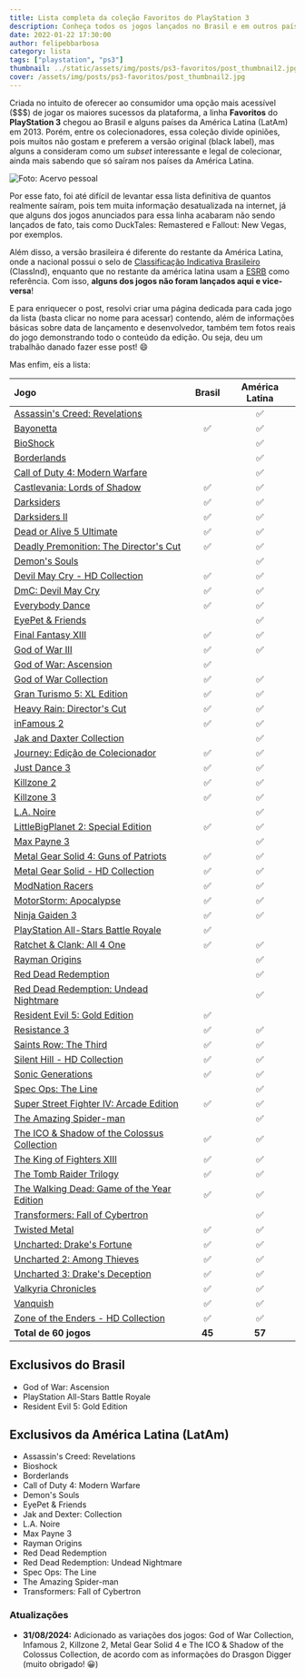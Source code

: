 ```yaml
---
title: Lista completa da coleção Favoritos do PlayStation 3
description: Conheça todos os jogos lançados no Brasil e em outros países da América Latina.
date: 2022-01-22 17:30:00
author: felipebbarbosa
category: lista
tags: ["playstation", "ps3"]
thumbnail: ../static/assets/img/posts/ps3-favoritos/post_thumbnail2.jpg
cover: /assets/img/posts/ps3-favoritos/post_thumbnail2.jpg
---
```


Criada no intuito de oferecer ao consumidor uma opção mais acessível ($$$) de jogar os maiores sucessos da plataforma, a linha **Favoritos** do **PlayStation 3** chegou ao Brasil e alguns países da América Latina (LatAm) em 2013. Porém, entre os colecionadores, essa coleção divide opiniões, pois muitos não gostam e preferem a versão original (black label), mas alguns a consideram como um _subset_ interessante e legal de colecionar, ainda mais sabendo que só saíram nos países da América Latina.

![Foto: Acervo pessoal](/assets/img/posts/ps3-favoritos/favoritos.jpg)

Por esse fato, foi até difícil de levantar essa lista definitiva de quantos realmente saíram, pois tem muita informação desatualizada na internet, já que alguns dos jogos anunciados para essa linha acabaram não sendo lançados de fato, tais como DuckTales: Remastered e Fallout: New Vegas, por exemplos.

Além disso, a versão brasileira é diferente do restante da América Latina, onde a nacional possui o selo de [Classificação Indicativa Brasileiro](https://www.gov.br/mj/pt-br/assuntos/seus-direitos/classificacao-1) (ClassInd), enquanto que no restante da américa latina usam a [ESRB](https://www.esrb.org/) como referência. Com isso, **alguns dos jogos não foram lançados aqui e vice-versa**!

E para enriquecer o post, resolvi criar uma página dedicada para cada jogo da lista (basta clicar no nome para acessar) contendo, além de informações básicas sobre data de lançamento e desenvolvedor, também tem fotos reais do jogo demonstrando todo o conteúdo da edição. Ou seja, deu um trabalhão danado fazer esse post! :smile:

Mas enfim, eis a lista:

| Jogo                                                                                      |       Brasil       |   América Latina   |
| :---------------------------------------------------------------------------------------- | :----------------: | :----------------: |
| [Assassin's Creed: Revelations](/games/assassins-creed-revelations/)                      |                    | :white_check_mark: |
| [Bayonetta](/games/bayonetta/)                                                            | :white_check_mark: | :white_check_mark: |
| [BioShock](/games/bioshock-2008/)                                                         |                    | :white_check_mark: |
| [Borderlands](/games/borderlands/)                                                        |                    | :white_check_mark: |
| [Call of Duty 4: Modern Warfare](/games/call-of-duty-4-modern-warfare/)                   |                    | :white_check_mark: |
| [Castlevania: Lords of Shadow](/games/castlevania-lords-of-shadow/)                       | :white_check_mark: | :white_check_mark: |
| [Darksiders](/games/darksiders/)                                                          | :white_check_mark: | :white_check_mark: |
| [Darksiders II](/games/darksiders-2/)                                                     | :white_check_mark: | :white_check_mark: |
| [Dead or Alive 5 Ultimate](/games/dead-or-alive-5-ultimate/)                                      | :white_check_mark: | :white_check_mark: |
| [Deadly Premonition: The Director's Cut](/games/deadly-premonition-directors-cut/)                      | :white_check_mark: | :white_check_mark: |
| [Demon's Souls](/games/demons-souls/)                                                     |                    | :white_check_mark: |
| [Devil May Cry - HD Collection](/games/devil-may-cry-collection/)                         | :white_check_mark: | :white_check_mark: |
| [DmC: Devil May Cry](/games/dmc-devil-may-cry/)                                           | :white_check_mark: | :white_check_mark: |
| [Everybody Dance](/games/everybody-dance/)                                                | :white_check_mark: | :white_check_mark: |
| [EyePet & Friends](/games/eyepet-friends/)                                                |                    | :white_check_mark: |
| [Final Fantasy XIII](/games/final-fantasy-xiii/)                                          | :white_check_mark: | :white_check_mark: |
| [God of War III](/games/god-of-war-3/)                                                    | :white_check_mark: | :white_check_mark: |
| [God of War: Ascension](/games/god-of-war-ascension/)                                     | :white_check_mark: |                    |
| [God of War Collection](/games/god-of-war-collection/)                                    | :white_check_mark: | :white_check_mark: |
| [Gran Turismo 5: XL Edition](/games/gran-turismo-5-xl-edition/)                                      | :white_check_mark: | :white_check_mark: |
| [Heavy Rain: Director's Cut](/games/heavy-rain-directors-cut/)                                          | :white_check_mark: | :white_check_mark: |
| [inFamous 2](/games/infamous-2/)                                                          | :white_check_mark: | :white_check_mark: |
| [Jak and Daxter Collection](/games/jak-and-dexter-collection/)                            |                    | :white_check_mark: |
| [Journey: Edição de Colecionador](/games/journey-collectors-edition/)                                        | :white_check_mark: | :white_check_mark: |
| [Just Dance 3](/games/just-dance-3/)                                                      | :white_check_mark: | :white_check_mark: |
| [Killzone 2](/games/killzone-2/)                                                          | :white_check_mark: | :white_check_mark: |
| [Killzone 3](/games/killzone-3/)                                                          | :white_check_mark: | :white_check_mark: |
| [L.A. Noire](/games/la-noire/)                                                            |                    | :white_check_mark: |
| [LittleBigPlanet 2: Special Edition](/games/little-big-planet-2-special-edition/)                         | :white_check_mark: | :white_check_mark: |
| [Max Payne 3](/games/max-payne-3/)                                                        |                    | :white_check_mark: |
| [Metal Gear Solid 4: Guns of Patriots](/games/metal-gear-solid-4/)                        | :white_check_mark: | :white_check_mark: |
| [Metal Gear Solid - HD Collection](/games/metal-gear-solid-collection/)                   | :white_check_mark: | :white_check_mark: |
| [ModNation Racers](/games/modnation-racers/)                                              | :white_check_mark: | :white_check_mark: |
| [MotorStorm: Apocalypse](/games/motorstorm-apocalypse/)                                   | :white_check_mark: | :white_check_mark: |
| [Ninja Gaiden 3](/games/ninja-gaiden-3/)                                                  | :white_check_mark: | :white_check_mark: |
| [PlayStation All-Stars Battle Royale](/games/playstation-all-stars-battle-royale/)        | :white_check_mark: |                    |
| [Ratchet & Clank: All 4 One](/games/ratchet-clank-all-4-one/)                             | :white_check_mark: | :white_check_mark: |
| [Rayman Origins](/games/rayman-origins/)                                                  |                    | :white_check_mark: |
| [Red Dead Redemption](/games/red-dead-redemption/)                                        |                    | :white_check_mark: |
| [Red Dead Redemption: Undead Nightmare](/games/red-dead-redemption-undead-nightmare/)     |                    | :white_check_mark: |
| [Resident Evil 5: Gold Edition](/games/resident-evil-5-gold-edition/)                                  | :white_check_mark: |                    |
| [Resistance 3](/games/resistance-3/)                                                      | :white_check_mark: | :white_check_mark: |
| [Saints Row: The Third](/games/saints-row-the-third/)                                     | :white_check_mark: | :white_check_mark: |
| [Silent Hill - HD Collection](/games/silent-hill-collection/)                             | :white_check_mark: | :white_check_mark: |
| [Sonic Generations](/games/sonic-generations/)                                            | :white_check_mark: | :white_check_mark: |
| [Spec Ops: The Line](/games/spec-ops-the-line/)                                           |                    | :white_check_mark: |
| [Super Street Fighter IV: Arcade Edition](/games/super-street-fighter-iv-arcade-edition/)                      | :white_check_mark: | :white_check_mark: |
| [The Amazing Spider-man](/games/the-amazing-spider-man/)                                  |                    | :white_check_mark: |
| [The ICO & Shadow of the Colossus Collection](/games/the-ico-shadow-colossus-collection/) | :white_check_mark: | :white_check_mark: |
| [The King of Fighters XIII](/games/the-king-of-fighters-xiii/)                            | :white_check_mark: | :white_check_mark: |
| [The Tomb Raider Trilogy](/games/tomb-raider-trilogy/)                                    | :white_check_mark: | :white_check_mark: |
| [The Walking Dead: Game of the Year Edition](/games/the-walking-dead/)                    | :white_check_mark: | :white_check_mark: |
| [Transformers: Fall of Cybertron](/games/transformers-fall-of-cybertron/)                 |                    | :white_check_mark: |
| [Twisted Metal](/games/twisted-metal/)                                                    | :white_check_mark: | :white_check_mark: |
| [Uncharted: Drake's Fortune](/games/uncharted/)                                           | :white_check_mark: | :white_check_mark: |
| [Uncharted 2: Among Thieves](/games/uncharted-2/)                                         | :white_check_mark: | :white_check_mark: |
| [Uncharted 3: Drake's Deception](/games/uncharted-3/)                                     | :white_check_mark: | :white_check_mark: |
| [Valkyria Chronicles](/games/valkyria-chronicles/)                                        | :white_check_mark: | :white_check_mark: |
| [Vanquish](/games/vanquish/)                                                              | :white_check_mark: | :white_check_mark: |
| [Zone of the Enders - HD Collection](/games/zone-of-the-enders-collection/)               | :white_check_mark: | :white_check_mark: |
| **Total de 60 jogos**                                                                     |       **45**       |       **57**       |

## Exclusivos do Brasil

- God of War: Ascension
- PlayStation All-Stars Battle Royale
- Resident Evil 5: Gold Edition

## Exclusivos da América Latina (LatAm)

- Assassin's Creed: Revelations
- Bioshock
- Borderlands
- Call of Duty 4: Modern Warfare
- Demon's Souls
- EyePet & Friends
- Jak and Dexter: Collection
- L.A. Noire
- Max Payne 3
- Rayman Origins
- Red Dead Redemption
- Red Dead Redemption: Undead Nightmare
- Spec Ops: The Line
- The Amazing Spider-man
- Transformers: Fall of Cybertron

### Atualizações

- **31/08/2024:** Adicionado as variações dos jogos: God of War Collection, Infamous 2, Killzone 2, Metal Gear Solid 4 e The ICO & Shadow of the Colossus Collection, de acordo com as informações do Drasgon Digger (muito obrigado! 😀)
